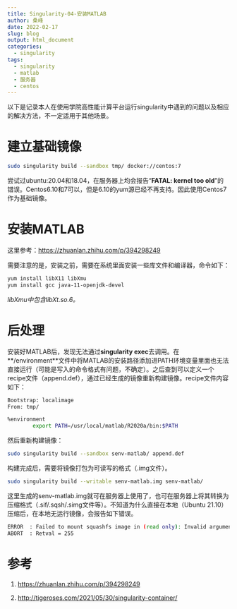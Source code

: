 ```yaml
---
title: Singularity-04-安装MATLAB
author: 桑峰
date: 2022-02-17
slug: blog
output: html_document
categories:
  - singularity
tags:
  - singularity
  - matlab
  - 服务器
  - centos
---
```


以下是记录本人在使用学院高性能计算平台运行singularity中遇到的问题以及相应的解决方法，不一定适用于其他场景。

# 建立基础镜像

```bash
sudo singularity build --sandbox tmp/ docker://centos:7
```

尝试过ubuntu:20.04和18.04，在服务器上均会报告“**FATAL: kernel too old**”的错误。Centos6.10和7可以，但是6.10的yum源已经不再支持。因此使用Centos7作为基础镜像。

# 安装MATLAB

这里参考：https://zhuanlan.zhihu.com/p/394298249

需要注意的是，安装之前，需要在系统里面安装一些库文件和编译器，命令如下：

```bash
yum install libX11 libXmu
yum install gcc java-11-openjdk-devel
```

*libXmu中包含libXt.so.6。*

# 后处理

安装好MATLAB后，发现无法通过**singularity exec**去调用。在**/environment**文件中将MATLAB的安装路径添加进PATH环境变量里面也无法直接运行（可能是写入的命令格式有问题，不确定）。之后查到可以定义一个recipe文件（append.def），通过已经生成的镜像重新构建镜像。recipe文件内容如下：

```bash
Bootstrap: localimage
From: tmp/

%environment
        export PATH=/usr/local/matlab/R2020a/bin:$PATH
```

然后重新构建镜像：

```bash
sudo singularity build --sandbox senv-matlab/ append.def
```

构建完成后，需要将镜像打包为可读写的格式（.img文件）。

```bash
sudo singularity build --writable senv-matlab.img senv-matlab/
```

这里生成的senv-matlab.img就可在服务器上使用了，也可在服务器上将其转换为压缩格式（.sif/.sqsh/.simg文件等）。不知道为什么直接在本地（Ubuntu 21.10）压缩后，在本地无运行镜像，会报告如下错误。

```bash
ERROR  : Failed to mount squashfs image in (read only): Invalid argument
ABORT  : Retval = 255
```

# 参考

1. https://zhuanlan.zhihu.com/p/394298249

2. http://tigeroses.com/2021/05/30/singularity-container/
